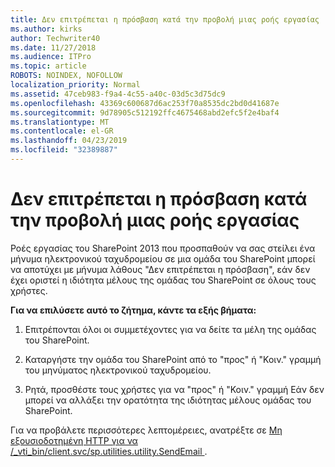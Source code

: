 ```yaml
---
title: Δεν επιτρέπεται η πρόσβαση κατά την προβολή μιας ροής εργασίας
ms.author: kirks
author: Techwriter40
ms.date: 11/27/2018
ms.audience: ITPro
ms.topic: article
ROBOTS: NOINDEX, NOFOLLOW
localization_priority: Normal
ms.assetid: 47ceb983-f9a4-4c55-a40c-03d5c3d75dc9
ms.openlocfilehash: 43369c600687d6ac253f70a8535dc2bd0d41687e
ms.sourcegitcommit: 9d78905c512192ffc4675468abd2efc5f2e4baf4
ms.translationtype: MT
ms.contentlocale: el-GR
ms.lasthandoff: 04/23/2019
ms.locfileid: "32389887"
---
```

# <a name="access-denied-when-viewing-a-workflow"></a>Δεν επιτρέπεται η πρόσβαση κατά την προβολή μιας ροής εργασίας

Ροές εργασίας του SharePoint 2013 που προσπαθούν να σας στείλει ένα μήνυμα ηλεκτρονικού ταχυδρομείου σε μια ομάδα του SharePoint μπορεί να αποτύχει με μήνυμα λάθους "Δεν επιτρέπεται η πρόσβαση", εάν δεν έχει οριστεί η ιδιότητα μέλους της ομάδας του SharePoint σε όλους τους χρήστες.
  
 **Για να επιλύσετε αυτό το ζήτημα, κάντε τα εξής βήματα:**
  
 1. Επιτρέπονται όλοι οι συμμετέχοντες για να δείτε τα μέλη της ομάδας του SharePoint. 
  
 2. Καταργήστε την ομάδα του SharePoint από το "προς" ή "Κοιν." γραμμή του μηνύματος ηλεκτρονικού ταχυδρομείου. 
  
 3. Ρητά, προσθέστε τους χρήστες για να "προς" ή "Κοιν." γραμμή Εάν δεν μπορεί να αλλάξει την ορατότητα της ιδιότητας μέλους ομάδας του SharePoint. 
  
Για να προβάλετε περισσότερες λεπτομέρειες, ανατρέξτε σε [Μη εξουσιοδοτημένη HTTP για να /_vti_bin/client.svc/sp.utilities.utility.SendEmail ](https://go.microsoft.com/fwlink/?linkid=2044694&amp;clcid=0x409).
  

